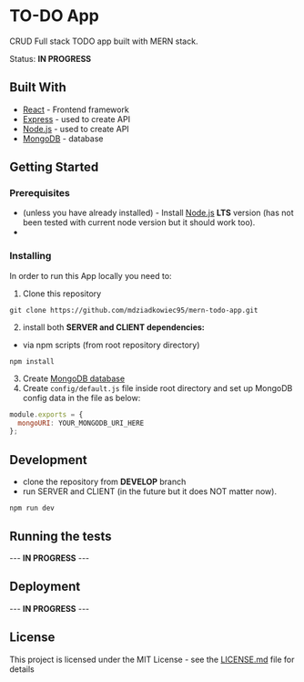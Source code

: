 # TO-DO App

CRUD Full stack TODO app built with MERN stack.

Status: **IN PROGRESS**

## Built With

- [React](https://reactjs.org/) - Frontend framework
- [Express](https://expressjs.com/) - used to create API
- [Node.js](https://nodejs.org/en/) - used to create API
- [MongoDB](https://www.mongodb.com/cloud/atlas) - database

## Getting Started

### Prerequisites

- (unless you have already installed) - Install [Node.js](https://nodejs.org/en/) **LTS** version (has not been tested with current node version but it should work too).
-

### Installing

In order to run this App locally you need to:

1. Clone this repository

```
git clone https://github.com/mdziadkowiec95/mern-todo-app.git
```

2. install both **SERVER and CLIENT dependencies:**

- via npm scripts (from root repository directory)

```
npm install
```

3. Create [MongoDB database](https://www.mongodb.com/cloud/atlas)
4. Create `config/default.js` file inside root directory and set up MongoDB config data in the file as below:

```javascript
module.exports = {
  mongoURI: YOUR_MONGODB_URI_HERE
};
```

## Development

- clone the repository from **DEVELOP** branch
- run SERVER and CLIENT (in the future but it does NOT matter now).

```
npm run dev
```

## Running the tests

--- **IN PROGRESS** ---

## Deployment

--- **IN PROGRESS** ---

## License

This project is licensed under the MIT License - see the [LICENSE.md](LICENSE.md) file for details
